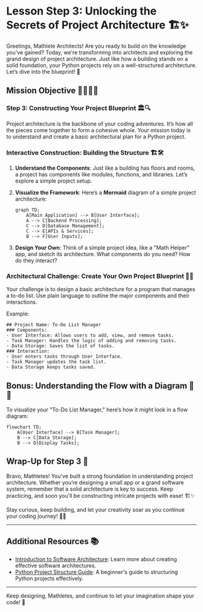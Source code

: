 # Lesson Step 3: Unlocking the Secrets of Project Architecture 🏗️✨

Greetings, Mathlete Architects! Are you ready to build on the knowledge you’ve gained? Today, we're transforming into architects and exploring the grand design of project architecture. Just like how a building stands on a solid foundation, your Python projects rely on a well-structured architecture. Let’s dive into the blueprint! 🏢

## Mission Objective 🕵️‍♀️🕵️‍♂️

### Step 3: Constructing Your Project Blueprint 🏛️🔍

Project architecture is the backbone of your coding adventures. It’s how all the pieces come together to form a cohesive whole. Your mission today is to understand and create a basic architectural plan for a Python project.

### Interactive Construction: Building the Structure 🏗️🛠️

1. **Understand the Components**: Just like a building has floors and rooms, a project has components like modules, functions, and libraries. Let’s explore a simple project setup.

2. **Visualize the Framework**: Here’s a **Mermaid** diagram of a simple project architecture:

   ```mermaid
   graph TD;
       A[Main Application] --> B[User Interface];
       A --> C[Backend Processing];
       C --> D[Database Management];
       C --> E[APIs & Services];
       B --> F[User Inputs];
   ```

3. **Design Your Own**: Think of a simple project idea, like a "Math Helper" app, and sketch its architecture. What components do you need? How do they interact?

### Architectural Challenge: Create Your Own Project Blueprint 🧩📜

Your challenge is to design a basic architecture for a program that manages a to-do list. Use plain language to outline the major components and their interactions.

Example:

```plaintext
## Project Name: To-Do List Manager
### Components:
- User Interface: Allows users to add, view, and remove tasks.
- Task Manager: Handles the logic of adding and removing tasks.
- Data Storage: Saves the list of tasks.
### Interaction:
- User enters tasks through User Interface.
- Task Manager updates the task list.
- Data Storage keeps tasks saved.
```

## Bonus: Understanding the Flow with a Diagram 🎨📝

To visualize your "To-Do List Manager," here’s how it might look in a flow diagram:

```mermaid
flowchart TD;
    A[User Interface] --> B[Task Manager];
    B --> C[Data Storage];
    B --> D[Display Tasks];
```

## Wrap-Up for Step 3 🎉

Bravo, Mathletes! You've built a strong foundation in understanding project architecture. Whether you’re designing a small app or a grand software system, remember that a solid architecture is key to success. Keep practicing, and soon you'll be constructing intricate projects with ease! 🏗️✨

Stay curious, keep building, and let your creativity soar as you continue your coding journey! 🚀🌟

---

## Additional Resources 📚
- [Introduction to Software Architecture](https://example.com/software-architecture): Learn more about creating effective software architectures.
- [Python Project Structure Guide](https://example.com/python-project-structure): A beginner's guide to structuring Python projects effectively.

---

Keep designing, Mathletes, and continue to let your imagination shape your code! 🌟